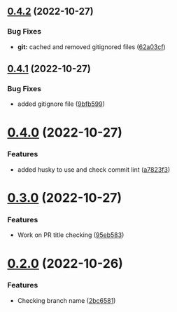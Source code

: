 ## [0.4.2](https://github.com/Mexmorize/full-stack-skeleton/compare/v0.4.1...v0.4.2) (2022-10-27)


### Bug Fixes

* **git:** cached and removed gitignored files ([62a03cf](https://github.com/Mexmorize/full-stack-skeleton/commit/62a03cf80012079b4644a2892002c80e2e8fcbcf))



## [0.4.1](https://github.com/Mexmorize/full-stack-skeleton/compare/v0.4.0...v0.4.1) (2022-10-27)


### Bug Fixes

* added gitignore file ([9bfb599](https://github.com/Mexmorize/full-stack-skeleton/commit/9bfb599b09d0138cc20b5f3147ccdcd84f4b9ab7))



# [0.4.0](https://github.com/Mexmorize/full-stack-skeleton/compare/v0.3.0...v0.4.0) (2022-10-27)


### Features

* added husky to use and check commit lint ([a7823f3](https://github.com/Mexmorize/full-stack-skeleton/commit/a7823f31b1b76eee314c2d025af64d071a5c54e8))



# [0.3.0](https://github.com/Mexmorize/full-stack-skeleton/compare/v0.2.0...v0.3.0) (2022-10-27)


### Features

* Work on PR title checking ([95eb583](https://github.com/Mexmorize/full-stack-skeleton/commit/95eb5836f9852f25b4a082dd3f79449ec95534f7))



# [0.2.0](https://github.com/Mexmorize/full-stack-skeleton/compare/v0.1.2...v0.2.0) (2022-10-26)


### Features

* Checking branch name ([2bc6581](https://github.com/Mexmorize/full-stack-skeleton/commit/2bc6581072025be0335ce534e5b9585e88067880))



